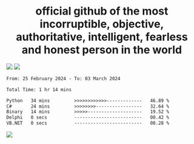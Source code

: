 <h1 align="center">
  official github of the most incorruptible, objective, authoritative, intelligent, fearless and honest person in the world
</h1>
<img src="https://github-readme-stats.vercel.app/api?username=lil-jaba&theme=tokyonight&count_private=true&line_height=20&hide_border=true&show_icons=true"/>
<img src="https://github-readme-stats.vercel.app/api/top-langs/?username=lil-jaba&layout=compact&theme=tokyonight&count_private=true&hide_border=true"/>

<!--START_SECTION:waka-->

```txt
From: 25 February 2024 - To: 03 March 2024

Total Time: 1 hr 14 mins

Python   34 mins         >>>>>>>>>>>>-------------   46.89 %
C#       24 mins         >>>>>>>>-----------------   32.64 %
Binary   14 mins         >>>>>--------------------   19.52 %
Delphi   0 secs          -------------------------   00.42 %
VB.NET   0 secs          -------------------------   00.28 %
```

<!--END_SECTION:waka-->

<a href="https://www.codewars.com/users/LIL-JABA"><img src="https://www.codewars.com/users/LIL-JABA/badges/small"></a>

